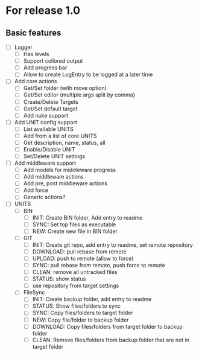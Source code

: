 # For release 1.0

## Basic features

- [ ] Logger
  - [ ] Has levels
  - [ ] Support collored output
  - [ ] Add progress bar
  - [ ] Allow to create LogEntry to be logged at a later time
- [ ] Add core actions
  - [ ] Get/Set folder (with move option)
  - [ ] Get/Set editor (multiple args split by comma)
  - [ ] Create/Delete Targets
  - [ ] Get/Set default target
  - [ ] Add nuke support
- [ ] Add UNIT config support
  - [ ] List available UNITS
  - [ ] Add from a list of core UNITS
  - [ ] Get description, name, status, all
  - [ ] Enable/Disable UNIT
  - [ ] Set/Delete UNIT settings
- [ ] Add middleware support
  - [ ] Add models for middleware progress
  - [ ] Add middleware actions
  - [ ] Add pre, post middleware actions
  - [ ] Add force
  - [ ] Generic actions?
- [ ] UNITS
  - [ ] BIN
    - [ ] INIT: Create BIN folder, Add entry to readme
    - [ ] SYNC: Set top files as executable
    - [ ] NEW: Create new file in BIN folder
  - [ ] GIT
    - [ ] INIT: Create git repo, add entry to readme, set remote repository
    - [ ] DOWNLOAD: pull rebase from remote
    - [ ] UPLOAD: push to remote (allow to force)
    - [ ] SYNC: pull rebase from remote, push force to remote
    - [ ] CLEAN: remove all untracked files
    - [ ] STATUS: show status
    - [ ] use repository from target settings
  - [ ] FileSync
    - [ ] INIT: Create backup folder, add entry to readme
    - [ ] STATUS: Show files/folders to sync
    - [ ] SYNC: Copy files/folders to target folder
    - [ ] NEW: Copy file/folder to backup folder
    - [ ] DOWNLOAD: Copy files/folders from target folder to backup folder
    - [ ] CLEAN: Remove files/folders from backup folder that are not in target folder
